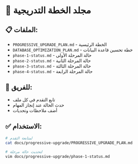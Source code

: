 # 📁 مجلد الخطة التدريجية

## 📋 **الملفات:**
- `PROGRESSIVE_UPGRADE_PLAN.md` - الخطة الرئيسية
- `DATABASE_OPTIMIZATION_PLAN.md` - خطة تحسين قاعدة البيانات
- `phase-1-status.md` - حالة المرحلة الأولى
- `phase-2-status.md` - حالة المرحلة الثانية
- `phase-3-status.md` - حالة المرحلة الثالثة
- `phase-4-status.md` - حالة المرحلة الرابعة

## 🎯 **للفريق:**
- تابع التقدم في كل ملف
- حدث الحالة عند إنجاز المهام
- أضف ملاحظات وتحديات

## ✅ **الاستخدام:**
```bash
# لمتابعة التقدم
cat docs/progressive-upgrade/PROGRESSIVE_UPGRADE_PLAN.md

# لتحديث حالة مرحلة
vim docs/progressive-upgrade/phase-1-status.md
```
